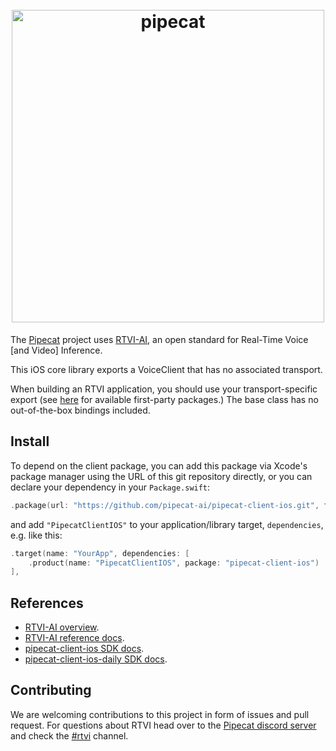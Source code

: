 <h1><div align="center">
 <img alt="pipecat" width="500px" height="auto" src="https://raw.githubusercontent.com/pipecat-ai/pipecat-client-ios/main/pipecat-ios.png">
</div></h1>

The [Pipecat](https://github.com/pipecat-ai/) project uses [RTVI-AI](https://github.com/rtvi-ai/), an open standard for Real-Time Voice [and Video] Inference.

This iOS core library exports a VoiceClient that has no associated transport.

When building an RTVI application, you should use your transport-specific export (see [here](https://rtvi.mintlify.app/api-reference/transports/introduction) for available first-party packages.) 
The base class has no out-of-the-box bindings included.

## Install

To depend on the client package, you can add this package via Xcode's package manager using the URL of this git repository directly, or you can declare your dependency in your `Package.swift`:

```swift
.package(url: "https://github.com/pipecat-ai/pipecat-client-ios.git", from: "0.3.3"),
```

and add `"PipecatClientIOS"` to your application/library target, `dependencies`, e.g. like this:

```swift
.target(name: "YourApp", dependencies: [
    .product(name: "PipecatClientIOS", package: "pipecat-client-ios")
],
```

## References
- [RTVI-AI overview](https://github.com/rtvi-ai/).
- [RTVI-AI reference docs](https://rtvi.mintlify.app/api-reference/introduction).
- [pipecat-client-ios SDK docs](https://rtvi-client-ios-docs.vercel.app/PipecatClientIOS/documentation/pipecatclientios).
- [pipecat-client-ios-daily SDK docs](https://rtvi-client-ios-docs.vercel.app/PipecatClientIOSDaily/documentation/pipecatclientiosdaily).

## Contributing

We are welcoming contributions to this project in form of issues and pull request. For questions about RTVI head over to the [Pipecat discord server](https://discord.gg/pipecat) and check the [#rtvi](https://discord.com/channels/1239284677165056021/1265086477964935218) channel.
